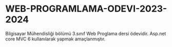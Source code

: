 # WEB-PROGRAMLAMA-ODEVI-2023-2024

Bilgisayar Mühendisliği bölümü 3.sınıf Web Proglama dersi ödevidir. Asp.net core MVC 6 kullanılarak yapmak amaçlanmıştır.
